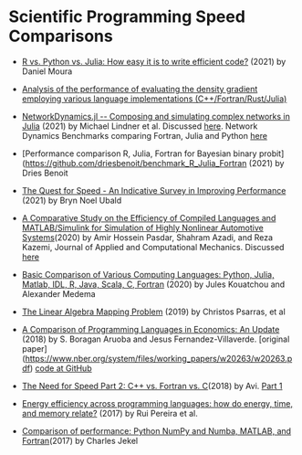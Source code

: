 # Scientific Programming Speed Comparisons

* [R vs. Python vs. Julia: How easy it is to write efficient code?](https://towardsdatascience.com/r-vs-python-vs-julia-90456a2bcbab)   (2021) by Daniel Moura 

* [Analysis of the performance of evaluating the density gradient employing various language implementations (C++/Fortran/Rust/Julia)](https://github.com/zyth0s/bench_density_gradient_wfn)

* [NetworkDynamics.jl -- Composing and simulating complex networks in Julia](https://arxiv.org/abs/2012.12696) (2021) by Michael Lindner et al. Discussed [here](https://fortran-lang.discourse.group/t/research-articles-using-fortran/1101/6?u=beliavsky). Network Dynamics Benchmarks comparing Fortran, Julia and Python [here](https://github.com/PIK-ICoN/NetworkDynamicsBenchmarks)

* [Performance comparison R, Julia, Fortran for Bayesian binary probit](https://github.com/driesbenoit/benchmark_R_Julia_Fortran  (2021) by Dries Benoit

* [The Quest for Speed - An Indicative Survey in Improving Performance](https://discourse.equadratures.org/t/the-quest-for-speed-an-indicative-survey-in-improving-performance/144) (2021) by Bryn Noel Ubald

* [A Comparative Study on the Efficiency of Compiled Languages ‎and MATLAB/Simulink for Simulation of Highly Nonlinear ‎Automotive Systems](https://jacm.scu.ac.ir/article_15549.html)(2020) by Amir Hossein Pasdar, Shahram Azadi, and Reza Kazemi, Journal of Applied and Computational Mechanics. Discussed [here](https://fortran-lang.discourse.group/t/research-articles-using-fortran/1101/5?u=beliavsky)

* [Basic Comparison of Various Computing Languages: Python, Julia, Matlab, IDL, R, Java, Scala, C, Fortran](https://github.com/JulesKouatchou/basic_language_comparison) (2020) by Jules Kouatchou and Alexander Medema

* [The Linear Algebra Mapping Problem](https://arxiv.org/pdf/1911.09421v1.pdf) (2019) by  Christos Psarras, et al

* [A Comparison of Programming Languages in Economics: An Update](https://www.sas.upenn.edu/~jesusfv/Update_March_23_2018.pdf) (2018) by S. Boragan Aruoba and
Jesus Fernandez-Villaverde. [original paper] (https://www.nber.org/system/files/working_papers/w20263/w20263.pdf) [code at GitHub](https://github.com/jesusfv/Comparison-Programming-Languages-Economics)

* [The Need for Speed Part 2: C++ vs. Fortran vs. C](https://www.r-bloggers.com/2018/12/the-need-for-speed-part-2-c-vs-fortran-vs-c/)(2018) by Avi. [Part 1](https://www.avrahamadler.com/2018/12/09/the-need-for-speed-part-1-building-an-r-package-with-fortran/)

* [Energy efficiency across programming languages: how do energy, time, and memory relate?](https://greenlab.di.uminho.pt/wp-content/uploads/2017/10/sleFinal.pdf) (2017) by Rui Pereira et al.

* [Comparison of performance: Python NumPy and Numba, MATLAB, and Fortran](https://jekel.me/2017/Python-with-Numba-faster-than-fortran/)(2017) by Charles Jekel
